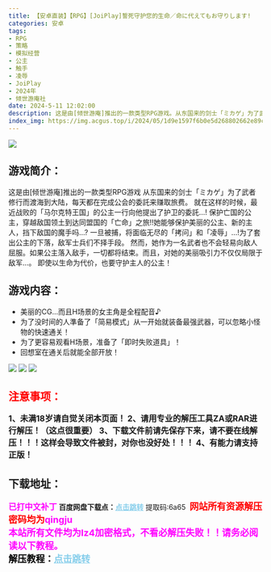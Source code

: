 ```yaml
---
title: 【安卓直装】【RPG】[JoiPlay]誓死守护您的生命／命に代えてもお守りします!
categories: 安卓
tags:
- RPG
- 策略
- 模拟经营
- 公主
- 触手
- 凌辱
- JoiPlay
- 2024年
- 倾世游庵社
date: 2024-5-11 12:02:00
description: 这是由[倾世游庵]推出的一款类型RPG游戏。从东国来的剑士「ミカゲ」为了武者修行而渡海到大陆，每天都在完成公会的委託来赚取旅费。就在这样的时候，最近战败的「马尔克特王国」的公主一行向他提出了护卫的委託...!保护亡国的公主，穿越敌国领土到达同盟国的「亡命」之旅!!她能够保护美丽的公主、新的主人，挡下敌国的魔手吗...?
index_img: https://img.acgus.top/i/2024/05/1d9e1597f6b0e5d268802662e89c0767.webp
---
```

![](https://img.acgus.top/i/2024/05/1d9e1597f6b0e5d268802662e89c0767.webp)
## 游戏简介：
这是由[倾世游庵]推出的一款类型RPG游戏
从东国来的剑士「ミカゲ」为了武者修行而渡海到大陆，每天都在完成公会的委託来赚取旅费。
就在这样的时候，最近战败的「马尔克特王国」的公主一行向他提出了护卫的委託...!
保护亡国的公主，穿越敌国领土到达同盟国的「亡命」之旅!!她能够保护美丽的公主、新的主人，挡下敌国的魔手吗...?
一旦被捕，将面临无尽的「拷问」和「凌辱」...!为了套出公主的下落，敌军士兵们不择手段。
然而，她作为一名武者也不会轻易向敌人屈服。如果公主落入敌手，一切都将结束。而且，对她的美丽吸引力不仅仅局限于敌军...。
即使以生命为代价，也要守护主人的公主！

## 游戏内容：
- 美丽的CG...而且H场景的女主角是全程配音♪
- 为了没时间的人準备了「简易模式」从一开始就装备最强武器，可以忽略小怪物的快速通关！
- 为了更容易观看H场景，准备了「即时失败道具」！
- 回想室在通关后就能全部开放！

![](https://img.acgus.top/i/2024/05/63d9c25d1fb92a9fa41c4d6adf3d5440.webp)
![](https://img.acgus.top/i/2024/05/05f8776a6581660f2767f7ee55fcd852.webp)
![](https://img.acgus.top/i/2024/05/b5a00f0982ede879c995b5bf7e2950ce.webp)





## <font color=#FF0000 >注意事项：</font>
<font size=3><b>1、未满18岁请自觉关闭本页面！
2、请用专业的解压工具ZA或RAR进行解压！（这点很重要）
3、下载文件前请先保存下来，请不要在线解压！！！这样会导致文件被封，对你也没好处！！！
4、有能力请支持正版！</b></font>

## 下载地址：
<font color=#FF00FF size=3>**已打中文补丁**</font>
<b>百度网盘下载点：</b><a href="https://pan.baidu.com/s/1uGg-BZLQ4F7t4ZdPR-5JWA?pwd=6a65" style="color: #87CEEB;"><b>点击跳转</b></a> 提取码:6a65
<a style="padding: 0" href="https://post.qingju.org/AD/"><img style="max-width:100%" src="https://img.acgus.top/i/2024/07/478f689b8021d8d499ab43d21acf137a.gif" alt=""></a>
<b><font color=#FF0000 size=4>网站所有资源解压密码均为</b></font><b><font color=#FF00FF size=4>qingju</font><font color=#FF0000 ></font></b><br><b><font color=#FF00FF size=4>本站所有文件均为lz4加密格式，不看必解压失败！！请务必阅读以下教程。</b></font><br><b><font color=#000 size=4>解压教程：</b><a href="https://post.qingju.org/tutorial/000/" style="color: #87CEEB;"><b>点击跳转</b></a>